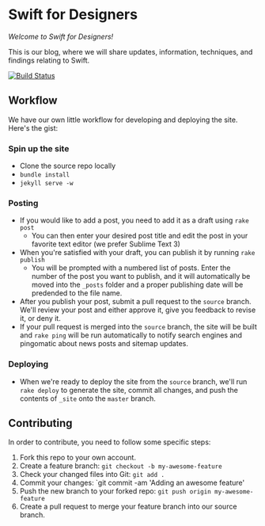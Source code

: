 Swift for Designers
=====================
*Welcome to Swift for Designers!*

This is our blog, where we will share updates, information, techniques, and findings relating to Swift.

[![Build Status](https://travis-ci.org/swiftfordesigners/swiftfordesigners.github.io.svg?branch=source)](https://travis-ci.org/swiftfordesigners/swiftfordesigners.github.io)

## Workflow
We have our own little workflow for developing and deploying the site. Here's the gist:

### Spin up the site
- Clone the source repo locally
- `bundle install`
- `jekyll serve -w`

### Posting
- If you would like to add a post, you need to add it as a draft using `rake post`
  - You can then enter your desired post title and edit the post in your favorite text editor (we prefer Sublime Text 3)
- When you're satisfied with your draft, you can publish it by running `rake publish`
  - You will be prompted with a numbered list of posts. Enter the number of the post you want to publish, and it will automatically be moved into the `_posts` folder and a proper publishing date will be predended to the file name.
- After you publish your post, submit a pull request to the `source` branch. We'll review your post and either approve it, give you feedback to revise it, or deny it.
- If your pull request is merged into the `source` branch, the site will be built and `rake ping` will be run automatically to notify search engines and pingomatic about news posts and sitemap updates.

### Deploying
- When we're ready to deploy the site from the `source` branch, we'll run `rake deploy` to generate the site, commit all changes, and push the contents of `_site` onto the `master` branch.

## Contributing
In order to contribute, you need to follow some specific steps:

1. Fork this repo to your own account.
2. Create a feature branch: `git checkout -b my-awesome-feature`
3. Check your changed files into Git: `git add .`
4. Commit your changes: `git commit -am 'Adding an awesome feature'
5. Push the new branch to your forked repo: `git push origin my-awesome-feature`
6. Create a pull request to merge your feature branch into our source branch.
